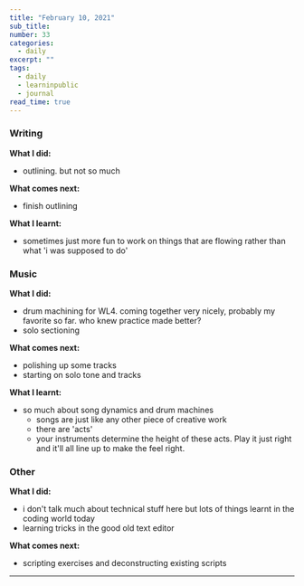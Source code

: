 ```yaml
---
title: "February 10, 2021"
sub_title: 
number: 33
categories:
  - daily
excerpt: ""
tags:
  - daily
  - learninpublic
  - journal
read_time: true
---
```


### Writing

**What I did:** 
- outlining. but not so much

**What comes next:**
- finish outlining

**What I learnt:**
- sometimes just more fun to work on things that are flowing rather than what 'i was supposed to do'

### Music

**What I did:**
- drum machining for WL4. coming together very nicely, probably my favorite so far. who knew practice made better?
- solo sectioning

**What comes next:**
- polishing up some tracks
- starting on solo tone and tracks 

**What I learnt:**
- so much about song dynamics and drum machines
  - songs are just like any other piece of creative work
  - there are 'acts'
  - your instruments determine the height of these acts. Play it just right and it'll all line up to make the feel right. 

### Other

**What I did:**
- i don't talk much about technical stuff here but lots of things learnt in the coding world today
- learning tricks in the good old text editor

**What comes next:**
- scripting exercises and deconstructing existing scripts

---
